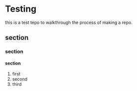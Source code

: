 # Testing

this is a test tepo to walkthrough the process of making a repo.

## section 

### section 

#### section 

1. first 
2. second 
3. third 